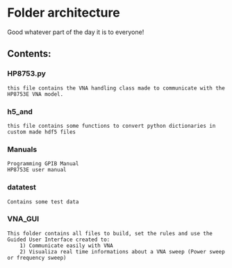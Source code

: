 # Folder architecture 
Good whatever part of the day it is to everyone!

## Contents:
### HP8753.py
    this file contains the VNA handling class made to communicate with the HP8753E VNA model.
### h5_and
    this file contains some functions to convert python dictionaries in custom made hdf5 files
### Manuals
    Programming GPIB Manual
    HP8753E user manual
### datatest
    Contains some test data
### VNA_GUI
    This folder contains all files to build, set the rules and use the Guided User Interface created to:
        1) Communicate easily with VNA 
        2) Visualiza real time informations about a VNA sweep (Power sweep or frequency sweep)




